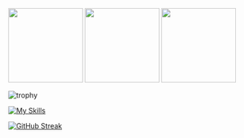 <div>
  <img src="https://github-readme-stats.vercel.app/api/top-langs/?username=Tayuchi&layout=compact" height="150">
  <img src="https://github-readme-stats.vercel.app/api?username=Tayuchi" height="150">
  <img src="https://streak-stats.demolab.com/?user=Tayuchi" height="150">
</div>

![trophy](https://github-profile-trophy.vercel.app/?username=Tayuchi)

[![My Skills](https://skillicons.dev/icons?i=html,css,js,ts,py,django,react,nextjs,prisma,supabase,vercel,git,github,gitlab,aws,docker,postman,vscode)](https://skillicons.dev)

[![GitHub Streak](https://streak-stats.demolab.com/?user=Tayuchi)](https://git.io/streak-stats)

<!--

### Hi there 👋 

**Tayuchi/Tayuchi** is a ✨ _special_ ✨ repository because its `README.md` (this file) appears on your GitHub profile.

Here are some ideas to get you started:

- 🔭 I’m currently working on ...
- 🌱 I’m currently learning ...
- 👯 I’m looking to collaborate on ...
- 🤔 I’m looking for help with ...
- 💬 Ask me about ...
- 📫 How to reach me: ...
- 😄 Pronouns: ...
- ⚡ Fun fact: ...
-->
